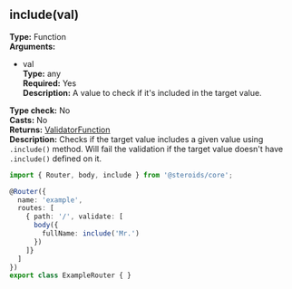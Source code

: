 ## include(val)

**Type:** Function  
**Arguments:**
  - val  
    **Type:** any  
    **Required:** Yes  
    **Description:** A value to check if it's included in the target value.

**Type check:** No  
**Casts:** No  
**Returns:** [ValidatorFunction](../router-decorator/routedefinition/validationrule/validatorfunction)  
**Description:** Checks if the target value includes a given value using `.include()` method. Will fail the validation if the target value doesn't have `.include()` defined on it.

```ts
import { Router, body, include } from '@steroids/core';

@Router({
  name: 'example',
  routes: [
    { path: '/', validate: [
      body({
        fullName: include('Mr.')
      })
    ]}
  ]
})
export class ExampleRouter { }
```
